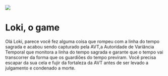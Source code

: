 ![](https://static.wikia.nocookie.net/logopedia/images/4/4e/Loki_%28TV_series%29_logo.png/revision/latest/scale-to-width-down/1000?cb=20210609082302)
# Loki, o game
Olá Loki, parece você fez alguma coisa que rompeu com a linha do tempo sagrada e acabou sendo capturado pela AVT,a Autoridade de Variância Temporal que monitora a linha do tempo sagrada e garante que o tempo vai transcorrer da forma que os guardiões do tempo previram. Você precisa escapar da sua cela e fujir da fortaleza da AVT antes de ser levado a julgamento e condenado a morte.
